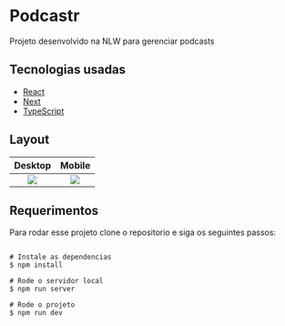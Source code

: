 # Podcastr

Projeto desenvolvido na NLW para gerenciar podcasts 

## Tecnologias usadas 

- [React](https://pt-br.reactjs.org/)
- [Next](https://nextjs.org/docs)
- [TypeScript](https://www.typescriptlang.org/)

## Layout

Desktop                    |  Mobile
:-------------------------:|:-------------------------:
![](https://i.ibb.co/BCbZDYR/photo-2021-05-08-17-44-06.jpg)  |  ![](https://media.giphy.com/media/r7UKO4e2IzTP19G5gM/giphy.gif)

## Requerimentos 

Para rodar esse projeto clone o repositorio e siga os seguintes passos: 

```

# Instale as dependencias
$ npm install

# Rode o servidor local
$ npm run server

# Rode o projeto
$ npm run dev

``` 
